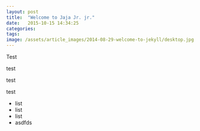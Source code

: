```yaml
---
layout: post
title:  "Welcome to Jaja Jr. jr."
date:   2015-10-15 14:34:25
categories: 
tags: 
image: /assets/article_images/2014-08-29-welcome-to-jekyll/desktop.jpg
---
```


Test

test

test


test
* list
* list
* list
* asdfds
